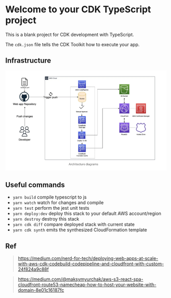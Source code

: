 # Welcome to your CDK TypeScript project

This is a blank project for CDK development with TypeScript.

The `cdk.json` file tells the CDK Toolkit how to execute your app.

## Infrastructure

![Infrastructure](./assets/sample-infrastructure.png)

## Useful commands

- `yarn build` compile typescript to js
- `yarn watch` watch for changes and compile
- `yarn test` perform the jest unit tests
- `yarn deploy:dev` deploy this stack to your default AWS account/region
- `yarn destroy` destroy this stack
- `yarn cdk diff` compare deployed stack with current state
- `yarn cdk synth` emits the synthesized CloudFormation template

## Ref

> https://medium.com/nerd-for-tech/deploying-web-apps-at-scale-with-aws-cdk-codebuild-codepipeline-and-cloudfront-with-custom-24f824a9c88f

> https://medium.com/@maksymyurchak/aws-s3-react-spa-cloudfront-route53-namecheap-how-to-host-your-website-with-domain-8e01c16187fc
